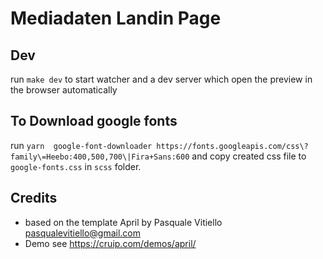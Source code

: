 # Mediadaten Landin Page

## Dev

run `make dev` to start watcher and a dev server which open the preview in the browser automatically

## To Download google fonts

run `yarn  google-font-downloader https://fonts.googleapis.com/css\?family\=Heebo:400,500,700\|Fira+Sans:600`
and copy created css file to `google-fonts.css` in `scss` folder.

## Credits

- based on the template April by Pasquale Vitiello <pasqualevitiello@gmail.com>
- Demo see https://cruip.com/demos/april/
